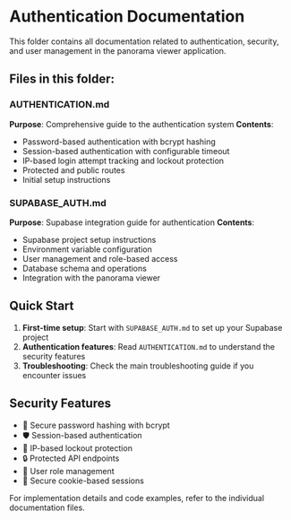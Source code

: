 # Authentication Documentation

This folder contains all documentation related to authentication, security, and user management in the panorama viewer application.

## Files in this folder:

### AUTHENTICATION.md

**Purpose**: Comprehensive guide to the authentication system
**Contents**:

- Password-based authentication with bcrypt hashing
- Session-based authentication with configurable timeout
- IP-based login attempt tracking and lockout protection
- Protected and public routes
- Initial setup instructions

### SUPABASE_AUTH.md

**Purpose**: Supabase integration guide for authentication
**Contents**:

- Supabase project setup instructions
- Environment variable configuration
- User management and role-based access
- Database schema and operations
- Integration with the panorama viewer

## Quick Start

1. **First-time setup**: Start with `SUPABASE_AUTH.md` to set up your Supabase project
2. **Authentication features**: Read `AUTHENTICATION.md` to understand the security features
3. **Troubleshooting**: Check the main troubleshooting guide if you encounter issues

## Security Features

- 🔐 Secure password hashing with bcrypt
- 🛡️ Session-based authentication
- 🚫 IP-based lockout protection
- 🔒 Protected API endpoints
- 👤 User role management
- 🍪 Secure cookie-based sessions

For implementation details and code examples, refer to the individual documentation files.
